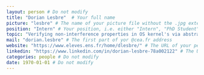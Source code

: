 ```yaml
---
layout: person # Do not modify
title: "Dorian Lesbre"  # Your full name
picture: "lesbre" # The name of your picture file without the .jpg extension
position: "Intern" # Your position, i.e. either "Intern", "PhD Student", "Postdoc" or "Tenured Researcher"
topic: "Verifying non-interference properties in OS kernel's via abstract interpretation" # For interns, PhD students and postdocs, briefly describe your research topic (tenured researchers should remove this line)
mail: "dorian.lesbre" # The first part of yor @cea.fr address
website: "https://www.eleves.ens.fr/home/dlesbre/" # The URL of your personal website if you have one, otherwise remove the line
linkedin: "https://www.linkedin.com/in/dorian-lesbre-78a002122" # The URL of your Linkedin page if you have one, otherwise remove the line
categories: people # Do not modify
date: 1970-01-01 # Do not modify
---
```

